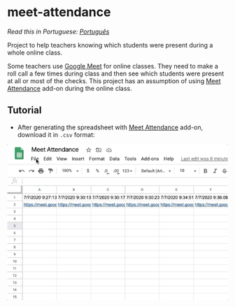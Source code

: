 # meet-attendance
*Read this in Portuguese: [Português](README.md)*

Project to help teachers knowing which students were present during a whole online class.

Some teachers use [Google Meet](https://meet.google.com/) for online classes. They need to make a roll call a few times during class and then see which students were present at all or most of the checks.
This project has an assumption of using [Meet Attendance](https://chrome.google.com/webstore/detail/meet-attendance/nenibigflkdikhamlnekfppbganmojlg) add-on during the online class.

## Tutorial
- After generating the spreadsheet with [Meet Attendance](https://chrome.google.com/webstore/detail/meet-attendance/nenibigflkdikhamlnekfppbganmojlg) add-on, download it in `.csv` format:

![Screenshot](spreadsheet.gif)
